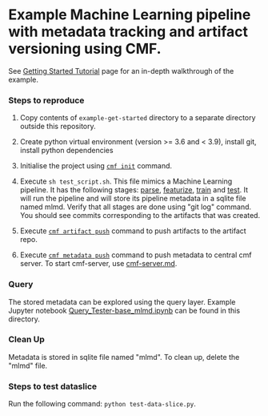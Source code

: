 # Example Machine Learning pipeline with metadata tracking and artifact versioning using CMF.

See [Getting Started Tutorial](./../../docs/examples/getting_started/) page for an in-depth walkthrough of the example.

### Steps to reproduce

1. Copy contents of `example-get-started` directory to a separate directory outside this repository.

2. Create python virtual environment (version >= 3.6 and < 3.9), install git, install python dependencies

3. Initialise the project using [`cmf init`](./../../docs/cmf_client/cmf_client.md#cmf-init) command.

4. Execute `sh test_script.sh`. This file mimics a Machine Learning pipeline. It has the following stages: 
   [parse](./src/parse.py), [featurize](./src/featurize.py), [train](./src/train.py) and [test](./src/test.py). It will
   run the pipeline and will store its pipeline metadata in a sqlite file named mlmd. Verify that all stages are done 
   using "git log" command. You should see commits corresponding to the artifacts that was created.

5. Execute [`cmf artifact push`](./../../docs/cmf_client/cmf_client.md#cmf-artifact) command to push artifacts to the artifact repo.

6. Execute [`cmf metadata push`](./../../docs/cmf_client/cmf_client.md#cmf-metadata) command to push metadata to central cmf server. To start cmf-server, use [cmf-server.md](./../../docs/cmf_server/cmf-server.md).
   
### Query 
The stored metadata can be explored using the query layer. Example Jupyter notebook 
[Query_Tester-base_mlmd.ipynb](./Query_Tester-base_mlmd.ipynb) can be found in this directory.

### Clean Up 
Metadata is stored in sqlite file named "mlmd". To clean up, delete the "mlmd" file.
 
### Steps to test dataslice
Run the following command: `python test-data-slice.py`.
